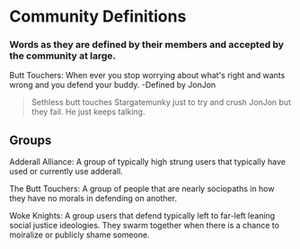 # Community Definitions
### Words as they are defined by their members and accepted by the community at large.

Butt Touchers: When ever you stop worrying about what's right and wants wrong and you defend your buddy. -Defined by JonJon
> Sethless butt touches Stargatemunky just to try and crush JonJon but they fail. He just keeps talking.


## Groups

Adderall Alliance: A group of typically high strung users that typically have used or currently use adderall.

The Butt Touchers: A group of people that are nearly sociopaths in how they have no morals in defending on another.

Woke Knights: A group users that defend typically left to far-left leaning social justice ideologies. They swarm together when there is a chance to moiralize or publicly shame someone. 

